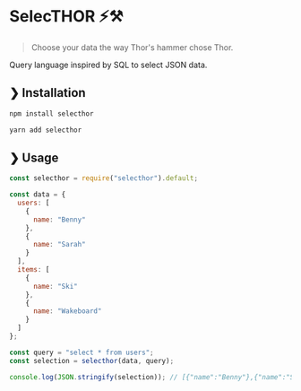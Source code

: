 # SelecTHOR ⚡⚒️

> Choose your data the way Thor's hammer chose Thor.

Query language inspired by SQL to select JSON data.

## ❯ Installation

```bash
npm install selecthor
```

```bash
yarn add selecthor
```

## ❯ Usage

```javascript
const selecthor = require("selecthor").default;

const data = {
  users: [
    {
      name: "Benny"
    },
    {
      name: "Sarah"
    }
  ],
  items: [
    {
      name: "Ski"
    },
    {
      name: "Wakeboard"
    }
  ]
};

const query = "select * from users";
const selection = selecthor(data, query);

console.log(JSON.stringify(selection)); // [{"name":"Benny"},{"name":"Sarah"}]
```
